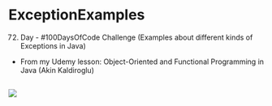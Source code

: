 # ExceptionExamples
72. Day - #100DaysOfCode Challenge (Examples about different kinds of Exceptions in Java)
* From my Udemy lesson: Object-Oriented and Functional Programming in Java (Akin Kaldiroglu)

##
![](http://people.scs.carleton.ca/~lalonde/105WebPage/Notes/105_10b.gif)  
